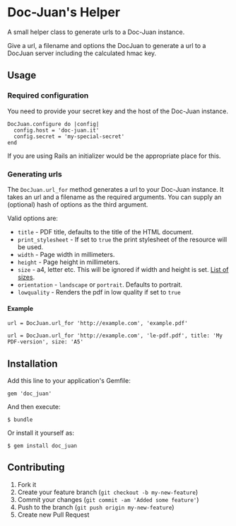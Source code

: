 # Doc-Juan's Helper

A small helper class to generate urls to a Doc-Juan instance.

Give a url, a filename and options the DocJuan to generate a url to a DocJuan server including the calculated hmac key.

## Usage

### Required configuration

You need to provide your secret key and the host of the Doc-Juan instance.

    DocJuan.configure do |config|
      config.host = 'doc-juan.it'
      config.secret = 'my-special-secret'
    end

If you are using Rails an initializer would be the appropriate place for this.


### Generating urls

The `DocJuan.url_for` method generates a url to your Doc-Juan instance. It takes an url and a filename as the required arguments. You can supply an (optional) hash of options as the third argument.

Valid options are:

* `title` - PDF title, defaults to the title of the HTML document.
* `print_stylesheet` - If set to `true` the print stylesheet of the resource will be used.
* `width` - Page width in millimeters.
* `height` - Page height in millimeters.
* `size` - a4, letter etc. This will be ignored if width and height is set. [List of sizes](http://stackoverflow.com/questions/6394905/wkhtmltopdf-what-paper-sizes-are-valid).
* `orientation` - `landscape` or `portrait`. Defaults to portrait.
* `lowquality` - Renders the pdf in low quality if set to `true`

#### Example

    url = DocJuan.url_for 'http://example.com', 'example.pdf'
    
    url = DocJuan.url_for 'http://example.com', 'le-pdf.pdf', title: 'My PDF-version', size: 'A5'


## Installation

Add this line to your application's Gemfile:

    gem 'doc_juan'

And then execute:

    $ bundle

Or install it yourself as:

    $ gem install doc_juan


## Contributing

1. Fork it
2. Create your feature branch (`git checkout -b my-new-feature`)
3. Commit your changes (`git commit -am 'Added some feature'`)
4. Push to the branch (`git push origin my-new-feature`)
5. Create new Pull Request
